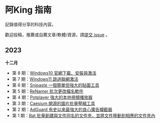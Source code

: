 # 阿King 指南

記錄值得分享的科技內容。

歡迎投稿，推薦或自薦文章/軟體/資源，請[提交 issue](https://github.com/lokingyuen/AwesomeGuide/issues) 。

## 2023

**十二月**

- 第 8 期：[Windows10 官網下載、安裝與激活](docs/issue-8.md)
- 第 7 期：[Windows11 跳過聯網激活](docs/issue-7.md)
- 第 6 期：[Snipaste 一個簡單但強大的貼圖工具](docs/issue-6.md)
- 第 5 期：[ReNamer 批次更改檔名軟件](docs/issue-5.md)
- 第 4 期：[Potplayer 強大的本地視頻播放器](docs/issue-4.md)
- 第 3 期：[Caesium 開源的圖片批量壓縮工具](docs/issue-3.md)
- 第 2 期：[AdGuard 有史以來最強大的良心廣告攔截器](docs/issue-2.md)
- 第 1 期：[Bat 批量創建與文件同名的文件夾，並將文件移動到相應的文件夾內](docs/issue-1.md)